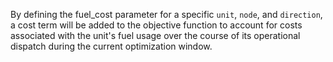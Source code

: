 By defining the fuel\_cost parameter for a specific `unit`, `node`, and `direction`, a cost term will be added to the objective function to account for costs associated with the unit's fuel usage over the course of its operational dispatch during the current optimization window.
